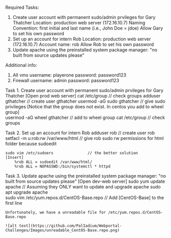 Required Tasks:
1. Create user account with permanent sudo/admin prvileges for Gary Thatcher 
    Location: production web server (172.16.10.7)
    Naming Convention: first initial and last name (i.e., John Doe = jdoe)
    Allow Gary to set his own password
2. Set up an account for intern Rob 
    Location: production web server (172.16.10.7)
    Account name: rob
    Allow Rob to set his own password
3. Update apache using the preinstalled system package manager: "no built from source updates please"

Additional info:
1. All vms 
   username: playerone
   password: password123
2. Firewall
   username: admin
   password: password123
      
Task 1. Create user account with permanent sudo/admin prvileges for Gary Thatcher
    [Open prod web server]
    cat /etc/group                  // check groups
    adduser gthatcher               // create user gthatcher
    usermod -aG sudo gthatcher      // give sudo privileges [Notice that the group does not exist. In centos you add to wheel group]  
    usermod -aG wheel gthatcher     // add to wheel group
    cat /etc/group                  // check groups

Task 2. Set up an account for intern Rob 
    adduser rob                         // create user rob
    setfacl -m u:rob:rw /var/www/html   // give rob sudo rw permissions for html folder because sudoedit
    
    sudo vim /etc/sudoers               // the better solution
    [Insert]
        %rob ALL = sudoedit /var/www/html/
        %rob ALL = NOPASSWD:/bin/systemctl * httpd

Task 3. Update apache using the preinstalled system package manager: "no built from source updates please"
    [Open dev-web server]
    sudo yum update apache                      // Assuming they ONLY want to update and upgrade apache
    sudo apt upgrade apache               
    sudo vim /etc/yum.repos.d/CentOS-Base.repo // Add [CentOS-Base] to the first line
    
    Unfortunately, we have a unreadable file for /etc/yum.repos.d/CentOS-Base.repo
    
    ![alt text](https://github.com/PalIadium/Webportal-Challenges/Images/unreadable_CentOS-Base.repo.png)

    
